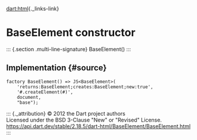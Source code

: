 [dart:html](../../dart-html/dart-html-library){._links-link}

BaseElement constructor
=======================

::: {.section .multi-line-signature}
BaseElement()
:::

Implementation {#source}
--------------

``` {.language-dart data-language="dart"}
factory BaseElement() => JS<BaseElement>(
    'returns:BaseElement;creates:BaseElement;new:true',
    '#.createElement(#)',
    document,
    "base");
```

::: {._attribution}
© 2012 the Dart project authors\
Licensed under the BSD 3-Clause \"New\" or \"Revised\" License.\
<https://api.dart.dev/stable/2.18.5/dart-html/BaseElement/BaseElement.html>
:::

